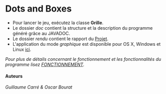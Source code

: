 # Dots and Boxes

- Pour lancer le jeu, exécutez la classe **Grille**.
- Le dossier *doc* contient la structure et la description du programme généré grâce au JAVADOC.
- Le dossier *rendu* contient le rapport du [Projet](https://github.com/GuillaumeCa/DotsnBoxes/blob/master/rendu/Rapport.pdf).
- L'application du mode *graphique* est disponible pour OS X, Windows et Linux [ici](https://github.com/GuillaumeCa/DotsnBoxes/releases).

*Pour plus de détails concernant le fonctionnement et les fonctionnalités du programme lisez [FONCTIONNEMENT](https://github.com/GuillaumeCa/DotsnBoxes/blob/master/FONCTIONNEMENT.md).*

#### Auteurs
*Guillaume Carré & Oscar Bourat*
